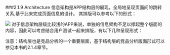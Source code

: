 ###2.1.9 Architecture
信息架构是APP结构层的展现，全局地呈现页面间的跳转关系,基于此来完成页面信息的设计。
其排版可以参考以下的形式：

![](http://kitpic.makebi.net/ixd/1_9.jpg)
对于信息架构层级比较浅的APP来说，单独的信息架构不足以撑起整个版面的内容，因此可以考虑结合用户测试一起来排版，有以下几种呈现形式：




注意：结构层也是竞品分析的一个重要层面，基于结构层的竞品分析版面形式可以参见本书的2.1.4章节。